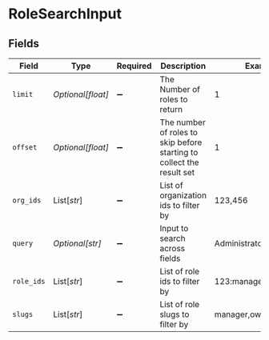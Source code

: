 # RoleSearchInput


## Fields

| Field                                                                 | Type                                                                  | Required                                                              | Description                                                           | Example                                                               |
| --------------------------------------------------------------------- | --------------------------------------------------------------------- | --------------------------------------------------------------------- | --------------------------------------------------------------------- | --------------------------------------------------------------------- |
| `limit`                                                               | *Optional[float]*                                                     | :heavy_minus_sign:                                                    | The Number of roles to return                                         | 1                                                                     |
| `offset`                                                              | *Optional[float]*                                                     | :heavy_minus_sign:                                                    | The number of roles to skip before starting to collect the result set | 1                                                                     |
| `org_ids`                                                             | List[*str*]                                                           | :heavy_minus_sign:                                                    | List of organization ids to filter by                                 | 123,456                                                               |
| `query`                                                               | *Optional[str]*                                                       | :heavy_minus_sign:                                                    | Input to search across fields                                         | Administrator                                                         |
| `role_ids`                                                            | List[*str*]                                                           | :heavy_minus_sign:                                                    | List of role ids to filter by                                         | 123:manager,456:owner                                                 |
| `slugs`                                                               | List[*str*]                                                           | :heavy_minus_sign:                                                    | List of role slugs to filter by                                       | manager,owner                                                         |